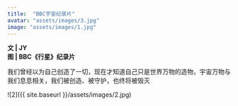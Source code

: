 ```yaml
---
title:  "BBC宇宙纪录片"
avatar: "assets/images/3.jpg"
image: "assets/images/1.jpg"
---
```


**文 | JY**  
**图 | BBC《行星》纪录片**  

我们曾经以为自己创造了一切，现在才知道自己只是世界万物的造物，宇宙万物与我们息息相关，我们被创造、被守护，也终将被毁灭

![2]({{ site.baseurl }}/assets/images/2.jpg)

